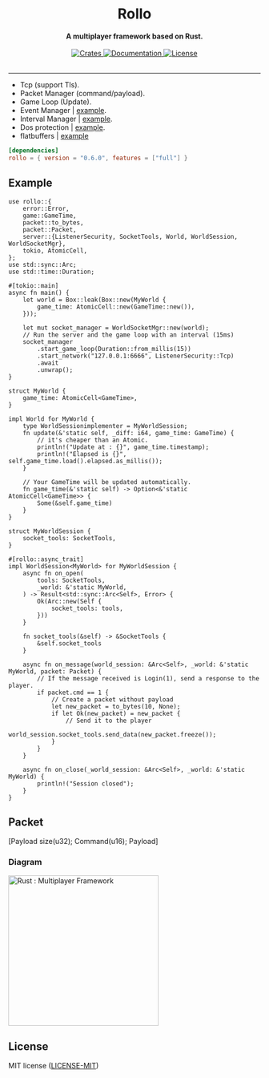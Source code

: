 <h1 align="center">Rollo</h1>
<div align="center">
 <strong>
   A multiplayer framework based on Rust.
 </strong>
</div>

<br />

<div align="center">
  <a href="https://crates.io/crates/rollo">
    <img src="https://img.shields.io/crates/v/rollo.svg"
    alt="Crates" />
  </a>
  <a href="https://docs.rs/rollo">
    <img src="https://docs.rs/rollo/badge.svg"
    alt="Documentation" />
  </a>
   <a href="https://github.com/netskillzgh/rollo#license">
    <img src="https://img.shields.io/badge/license-MIT-blue.svg"
    alt="License" />
  </a>
</div>

<br />

<hr>

- Tcp (support Tls).
- Packet Manager (command/payload).
- Game Loop (Update).
- Event Manager | [example](https://github.com/netskillzgh/rollo/blob/master/examples/event.rs).
- Interval Manager | [example](https://github.com/netskillzgh/rollo/blob/master/examples/interval.rs).
- Dos protection | [example](https://github.com/netskillzgh/rollo/blob/master/examples/dos.rs).
- flatbuffers | [example](https://github.com/netskillzgh/rollo/blob/master/examples/flatbuffers.rs)

```toml
[dependencies]
rollo = { version = "0.6.0", features = ["full"] }
```

## Example

```rust,no_run
use rollo::{
    error::Error,
    game::GameTime,
    packet::to_bytes,
    packet::Packet,
    server::{ListenerSecurity, SocketTools, World, WorldSession, WorldSocketMgr},
    tokio, AtomicCell,
};
use std::sync::Arc;
use std::time::Duration;

#[tokio::main]
async fn main() {
    let world = Box::leak(Box::new(MyWorld {
        game_time: AtomicCell::new(GameTime::new()),
    }));

    let mut socket_manager = WorldSocketMgr::new(world);
    // Run the server and the game loop with an interval (15ms)
    socket_manager
        .start_game_loop(Duration::from_millis(15))
        .start_network("127.0.0.1:6666", ListenerSecurity::Tcp)
        .await
        .unwrap();
}

struct MyWorld {
    game_time: AtomicCell<GameTime>,
}

impl World for MyWorld {
    type WorldSessionimplementer = MyWorldSession;
    fn update(&'static self, _diff: i64, game_time: GameTime) {
        // it's cheaper than an Atomic.
        println!("Update at : {}", game_time.timestamp);
        println!("Elapsed is {}", self.game_time.load().elapsed.as_millis());
    }

    // Your GameTime will be updated automatically.
    fn game_time(&'static self) -> Option<&'static AtomicCell<GameTime>> {
        Some(&self.game_time)
    }
}

struct MyWorldSession {
    socket_tools: SocketTools,
}

#[rollo::async_trait]
impl WorldSession<MyWorld> for MyWorldSession {
    async fn on_open(
        tools: SocketTools,
        _world: &'static MyWorld,
    ) -> Result<std::sync::Arc<Self>, Error> {
        Ok(Arc::new(Self {
            socket_tools: tools,
        }))
    }

    fn socket_tools(&self) -> &SocketTools {
        &self.socket_tools
    }

    async fn on_message(world_session: &Arc<Self>, _world: &'static MyWorld, packet: Packet) {
        // If the message received is Login(1), send a response to the player.
        if packet.cmd == 1 {
            // Create a packet without payload
            let new_packet = to_bytes(10, None);
            if let Ok(new_packet) = new_packet {
                // Send it to the player
                world_session.socket_tools.send_data(new_packet.freeze());
            }
        }
    }

    async fn on_close(_world_session: &Arc<Self>, _world: &'static MyWorld) {
        println!("Session closed");
    }
}
```

## Packet

[Payload size(u32); Command(u16); Payload]

### Diagram

<a href="https://raw.githubusercontent.com/netskillzgh/rollo/master/doc/simple-description.png">
	<img alt="Rust : Multiplayer Framework"
		src="https://raw.githubusercontent.com/netskillzgh/rollo/master/doc/simple-description.png"
		width="300"
		height="300" />
</a>

## License

MIT license ([LICENSE-MIT](LICENSE-MIT))
